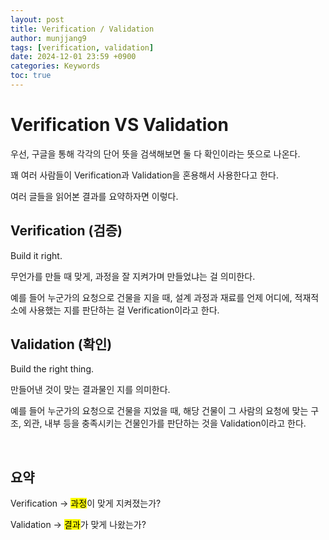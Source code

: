 ```yaml
---
layout: post
title: Verification / Validation
author: munjjang9
tags: [verification, validation]
date: 2024-12-01 23:59 +0900
categories: Keywords
toc: true
---
```


# Verification VS Validation
우선, 구글을 통해 각각의 단어 뜻을 검색해보면 둘 다 확인이라는 뜻으로 나온다.

꽤 여러 사람들이 Verification과 Validation을 혼용해서 사용한다고 한다.

여러 글들을 읽어본 결과를 요약하자면 이렇다.


## Verification (검증)

Build it right.

무언가를 만들 때 맞게, 과정을 잘 지켜가며 만들었냐는 걸 의미한다.

예를 들어 누군가의 요청으로 건물을 지을 때, 설계 과정과 재료를 언제 어디에, 적재적소에 사용했는 지를 판단하는 걸 Verification이라고 한다.

## Validation (확인)

Build the right thing.

만들어낸 것이 맞는 결과물인 지를 의미한다.

예를 들어 누군가의 요청으로 건물을 지었을 때, 해당 건물이 그 사람의 요청에 맞는 구조, 외관, 내부 등을 충족시키는 건물인가를 판단하는 것을 Validation이라고 한다.

<br>

## 요약

Verification -> <mark>과정</mark>이 맞게 지켜졌는가?

Validation -> <mark>결과</mark>가 맞게 나왔는가?